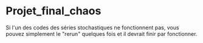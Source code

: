 # Projet_final_chaos

Si l'un des codes des séries stochastiques ne fonctionnent pas, vous pouvez simplement le "rerun" quelques fois et il devrait finir par fonctionner.
